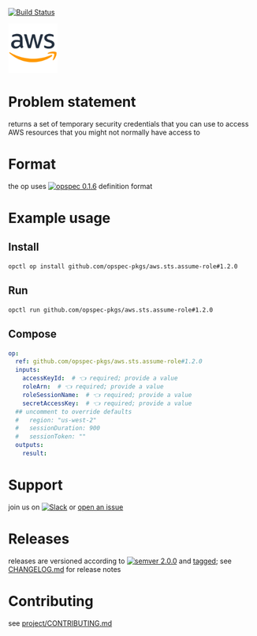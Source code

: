 [![Build Status](https://travis-ci.org/opspec-pkgs/aws.sts.assume-role.svg?branch=master)](https://travis-ci.org/opspec-pkgs/aws.sts.assume-role)

<img src="icon.svg" alt="icon" height="100px">

# Problem statement

returns a set of temporary security credentials that you can use to access AWS resources that you might not normally have access to

# Format

the op uses [![opspec 0.1.6](https://img.shields.io/badge/opspec-0.1.6-brightgreen.svg?colorA=6b6b6b&colorB=fc16be)](https://opspec.io/0.1.6) definition format

# Example usage

## Install

```shell
opctl op install github.com/opspec-pkgs/aws.sts.assume-role#1.2.0
```

## Run

```
opctl run github.com/opspec-pkgs/aws.sts.assume-role#1.2.0
```

## Compose

```yaml
op:
  ref: github.com/opspec-pkgs/aws.sts.assume-role#1.2.0
  inputs:
    accessKeyId:  # 👈 required; provide a value
    roleArn:  # 👈 required; provide a value
    roleSessionName:  # 👈 required; provide a value
    secretAccessKey:  # 👈 required; provide a value
  ## uncomment to override defaults
  #   region: "us-west-2"
  #   sessionDuration: 900
  #   sessionToken: ""
  outputs:
    result:
```

# Support

join us on
[![Slack](https://opctl-slackin.herokuapp.com/badge.svg)](https://opctl-slackin.herokuapp.com/)
or
[open an issue](https://github.com/opspec-pkgs/aws.sts.assume-role/issues)

# Releases

releases are versioned according to
[![semver 2.0.0](https://img.shields.io/badge/semver-2.0.0-brightgreen.svg)](http://semver.org/spec/v2.0.0.html)
and [tagged](https://git-scm.com/book/en/v2/Git-Basics-Tagging); see
[CHANGELOG.md](CHANGELOG.md) for release notes

# Contributing

see
[project/CONTRIBUTING.md](https://github.com/opspec-pkgs/project/blob/master/CONTRIBUTING.md)
